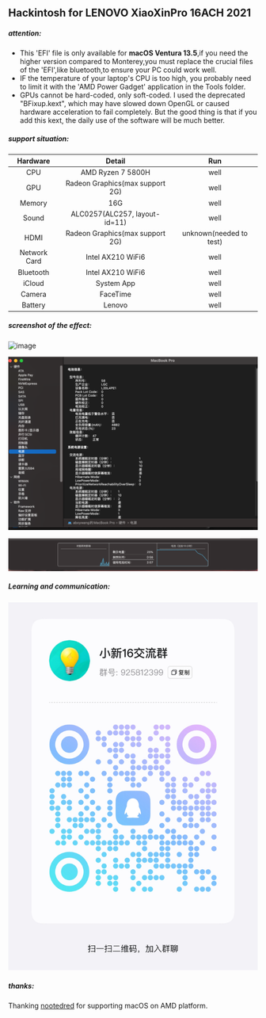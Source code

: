 ## Hackintosh for LENOVO XiaoXinPro 16ACH 2021

##### **attention:**

- This 'EFI' file is only available for **macOS Ventura 13.5**,if you need the higher version compared  to Monterey,you must replace the crucial files of the 'EFI',like bluetooth,to ensure your PC could work well.
- IF the temperature of  your laptop's CPU is too high, you probably need to limit it with the 'AMD Power Gadget' application in the Tools folder.
- GPUs cannot be hard-coded, only soft-coded. I used the deprecated "BFixup.kext", which may have slowed down OpenGL or caused hardware acceleration to fail completely. But the good thing is that if you add this kext, the daily use of the software will be much better.

##### support situation:

|   Hardware   |             Detail              |           Run           |
| :----------: | :-----------------------------: | :---------------------: |
|     CPU      |        AMD Ryzen 7 5800H        |          well           |
|     GPU      | Radeon Graphics(max support 2G) |          well           |
|    Memory    |               16G               |          well           |
|    Sound     |  ALC0257(ALC257, layout-id=11)  |          well           |
|     HDMI     | Radeon Graphics(max support 2G) | unknown(needed to test) |
| Network Card |        Intel AX210 WiFi6        |          well           |
|  Bluetooth   |        Intel AX210 WiFi6        |          well           |
|    iCloud    |           System App            |          well           |
|    Camera    |            FaceTime             |          well           |
|   Battery    |             Lenovo              |          well           |

##### screenshot of the effect:

![image](/effect/effect1.png)

![image](/effect/effect2.png)

![image](/effect/effect3.png)

##### Learning and communication:

![image](QR.png)

##### thanks:

Thanking [nootedred](https://github.com/ChefKissInc/NootedRed) for supporting macOS on AMD platform.
